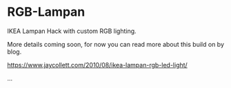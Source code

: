 # RGB-Lampan
IKEA Lampan Hack with custom RGB lighting.



More details coming soon, for now you can read more about this build on by blog.

https://www.jaycollett.com/2010/08/ikea-lampan-rgb-led-light/

...
